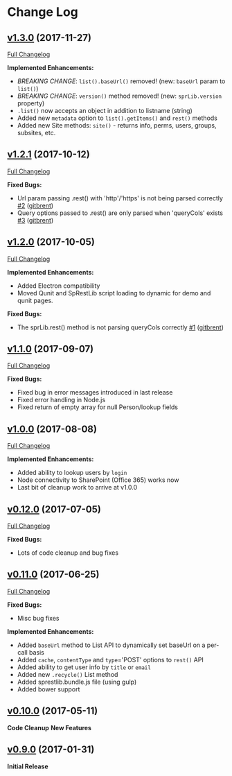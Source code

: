 # Change Log

## [v1.3.0](https://github.com/gitbrent/sprestlib/tree/v1.3.0) (2017-11-27)
[Full Changelog](https://github.com/gitbrent/sprestlib/compare/v1.2.1...v1.3.0)

**Implemented Enhancements:**
- *BREAKING CHANGE*: `list().baseUrl()` removed! (new: `baseUrl` param to `list()`)
- *BREAKING CHANGE*: `version()` method removed! (new: `sprLib.version` property)
- `.list()` now accepts an object in addition to listname (string)
- Added new `metadata` option to `list().getItems()` and `rest()` methods
- Added new Site methods: `site()` - returns info, perms, users, groups, subsites, etc.



## [v1.2.1](https://github.com/gitbrent/sprestlib/tree/v1.2.1) (2017-10-12)
[Full Changelog](https://github.com/gitbrent/sprestlib/compare/v1.2.0...v1.2.1)

**Fixed Bugs:**
- Url param passing .rest() with 'http'/'https' is not being parsed correctly [\#2](https://github.com/gitbrent/sprestlib/issues/2) ([gitbrent](https://github.com/gitbrent))
- Query options passed to .rest() are only parsed when 'queryCols' exists [\#3](https://github.com/gitbrent/sprestlib/issues/3) ([gitbrent](https://github.com/gitbrent))



## [v1.2.0](https://github.com/gitbrent/sprestlib/tree/v1.2.0) (2017-10-05)
[Full Changelog](https://github.com/gitbrent/sprestlib/compare/v1.1.0...v1.2.0)

**Implemented Enhancements:**
- Added Electron compatibility
- Moved Qunit and SpRestLib script loading to dynamic for demo and qunit pages.

**Fixed Bugs:**
- The sprLib.rest() method is not parsing queryCols correctly [\#1](https://github.com/gitbrent/sprestlib/issues/1) ([gitbrent](https://github.com/gitbrent))



## [v1.1.0](https://github.com/gitbrent/sprestlib/tree/v1.1.0) (2017-09-07)
[Full Changelog](https://github.com/gitbrent/sprestlib/compare/v1.0.0...v1.1.0)

**Fixed Bugs:**
- Fixed bug in error messages introduced in last release
- Fixed error handling in Node.js
- Fixed return of empty array for null Person/lookup fields



## [v1.0.0](https://github.com/gitbrent/sprestlib/tree/v1.0.0) (2017-08-08)
[Full Changelog](https://github.com/gitbrent/sprestlib/compare/v0.12.0...v1.0.0)

**Implemented Enhancements:**
- Added ability to lookup users by `login`
- Node connectivity to SharePoint (Office 365) works now
- Last bit of cleanup work to arrive at v1.0.0

## [v0.12.0](https://github.com/gitbrent/sprestlib/tree/v0.12.0) (2017-07-05)
[Full Changelog](https://github.com/gitbrent/sprestlib/compare/v0.11.0...v0.12.0)

**Fixed Bugs:**
- Lots of code cleanup and bug fixes

## [v0.11.0](https://github.com/gitbrent/sprestlib/tree/v0.11.0) (2017-06-25)
[Full Changelog](https://github.com/gitbrent/sprestlib/compare/v0.10.0...v0.11.0)

**Fixed Bugs:**
- Misc bug fixes

**Implemented Enhancements:**
- Added `baseUrl` method to List API to dynamically set baseUrl on a per-call basis
- Added `cache`, `contentType` and `type`='POST' options to `rest()` API
- Added ability to get user info by `title` or `email`
- Added new `.recycle()` List method
- Added sprestlib.bundle.js file (using gulp)
- Added bower support

## [v0.10.0](https://github.com/gitbrent/sprestlib/tree/v1.0.0) (2017-05-11)

**Code Cleanup**
**New Features**

## [v0.9.0](https://github.com/gitbrent/sprestlib/tree/v1.0.0) (2017-01-31)

**Initial Release**
